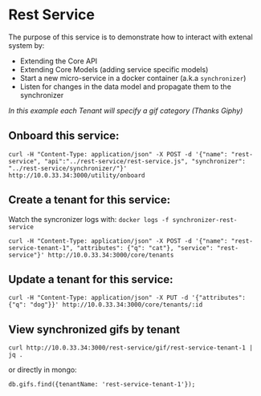 # Rest Service

The purpose of this service is to demonstrate how to interact with extenal system by:

- Extending the Core API
- Extending Core Models (adding service specific models)
- Start a new micro-service in a docker container (a.k.a `synchronizer`)
- Listen for changes in the data model and propagate them to the synchronizer

_In this example each Tenant will specify a gif category (Thanks Giphy)_

## Onboard this service:

```
curl -H "Content-Type: application/json" -X POST -d '{"name": "rest-service", "api":"../rest-service/rest-service.js", "synchronizer": "../rest-service/synchronizer/"}' http://10.0.33.34:3000/utility/onboard
```


## Create a tenant for this service:

Watch the syncronizer logs with: `docker logs -f synchronizer-rest-service`

```
curl -H "Content-Type: application/json" -X POST -d '{"name": "rest-service-tenant-1", "attributes": {"q": "cat"}, "service": "rest-service"}' http://10.0.33.34:3000/core/tenants
```

## Update a tenant for this service:

```
curl -H "Content-Type: application/json" -X PUT -d '{"attributes": {"q": "dog"}}' http://10.0.33.34:3000/core/tenants/:id
```

## View synchronized gifs by tenant

```
curl http://10.0.33.34:3000/rest-service/gif/rest-service-tenant-1 | jq .
```

or directly in mongo:
```
db.gifs.find({tenantName: 'rest-service-tenant-1'});
```